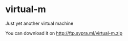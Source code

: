 # virtual-m
Just yet another virtual machine

You can download it on http://ftp.svpra.ml/virtual-m.zip
